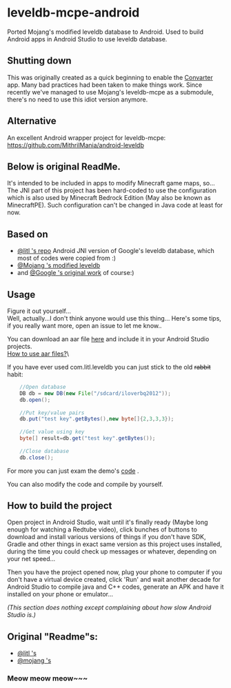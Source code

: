 # leveldb-mcpe-android
Ported Mojang's modified leveldb database to Android.
Used to build Android apps in Android Studio to use leveldb
database.

## Shutting down
This was originally created as a quick beginning to enable the
[Convarter](https://github.com/oO0oO0oO0o0o00/Convarter)
app. Many bad practices had been taken to make things
work. Since recently we've managed to use Mojang's leveldb-mcpe as
a submodule, there's no need to use this idiot version anymore.  

## Alternative
An excellent Android wrapper project for leveldb-mcpe:
https://github.com/MithrilMania/android-leveldb

## Below is original ReadMe.

It's intended to be included in apps to modify Minecraft
game maps, so...
The JNI part of this project has been hard-coded to use
the configuration which is also used by Minecraft
Bedrock Edition (May also be known as MinecraftPE).
Such configuration can't be changed in Java code at least
for now.

## Based on
* [@litl 's repo](https://github.com/litl/android-leveldb)
    Android JNI version of Google's leveldb database, which most of
    codes were copied from :)
* [@Mojang 's modified leveldb](https://github.com/Mojang/leveldb-mcpe)
* and [@Google 's original work](https://github.com/google/leveldb) of course:)

## Usage

Figure it out yourself...\
Well, actually...I don't think anyone would use this thing...
Here's some tips, if you really want more, open an issue to
let me know..

You can download an aar file 
[here](https://github.com/oO0oO0oO0o0o00/leveldb-mcpe-android/releases)
and include it in your Android Studio projects.\
[How to use aar files?](https://www.google.com/search?&q=import+aar+android+studio&oq=import+aar+android+studio)\

If you have ever used com.litl.leveldb you can just stick
to the old ~~rabbit~~ habit:

```java
    //Open database
    DB db = new DB(new File("/sdcard/iloverbq2012"));
    db.open();
    
    //Put key/value pairs
    db.put("test key".getBytes(),new byte[]{2,3,3,3});
    
    //Get value using key
    byte[] result=db.get("test key".getBytes());
    
    //Close database
    db.close();

```

For more you can just exam the demo's
[code](https://github.com/oO0oO0oO0o0o00/leveldb-mcpe-android/blob/master/demo/src/main/java/rbq2012/leveldb/demo/ActivityMain.java)
.

You can also modify the code and compile by yourself.

## How to build the project

Open project in Android Studio, wait until it's finally
ready (Maybe long enough for watching a Redtube video),
click bunches of buttons to download and install various
versions of things if you don't have SDK, Gradle and other
things in exact same version as this project uses installed,
during the time you could check up messages or whatever,
depending on your net speed...

Then you have the project opened now, plug your phone to
computer if you don't have a virtual device created, click
'Run' and wait another decade for Android Studio to compile
java and C++ codes, generate an APK and have it installed on
your phone or emulator...

_(This section does nothing except complaining about how
slow Android Studio is.)_

## Original "Readme"s:
* [@litl 's](https://github.com/litl/android-leveldb/blob/master/README.md)
* [@mojang 's](https://github.com/Mojang/leveldb-mcpe/blob/master/README.md)

### Meow meow meow~~~

